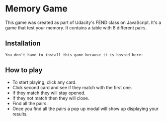 # Memory Game

This game was created as part of Udacity's FEND class on JavaScript.
It's a game that test your memory. It contains a table with 8 different pairs.

## Installation
	You don't have to install this game because it is hosted here:


## How to play

- To start playing, click any card. 
- Click second card and see if they match with the first one.
- If they match they will stay opened.
- If they not match then they will close.
- Find all the pairs.
- Once you find all the pairs a pop up modal will show up displaying your results.
